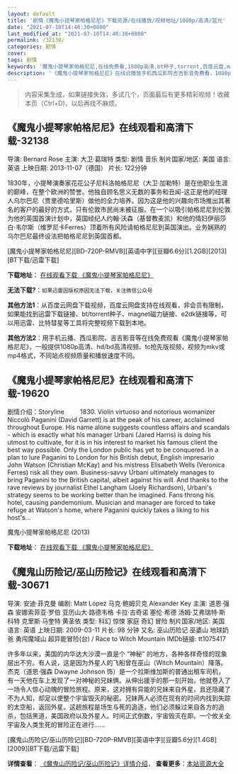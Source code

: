 ```yaml
---
layout: default
title: '剧情《魔鬼小提琴家帕格尼尼》下载资源/在线播放/视频地址/1080p/高清/蓝光'
date: "2021-07-10T14:40:30+0800"
last_modified_at: "2021-07-10T14:40:30+0800"
permalink: /32138/
categories: 剧情
cover:
tags: 剧情
keywords: '魔鬼小提琴家帕格尼尼,在线免费看,1080p高清,bt种子,torrent,百度云盘,magnet,磁力链,迅雷下载资源'
description: '《魔鬼小提琴家帕格尼尼》在线云播放手机西瓜影院吉吉影音免费看，1080p高清bd/hd未删减完整版和tc抢先枪版，mkv/mp4格式，附带bt/torrent种子、magnet/磁力链、百度云盘、网盘资源迅雷下载链接'
---
```


>内容采集生成，如果链接失效，多试几个，页面最后有更多精彩视频！收藏本页（Ctrl+D)，以后再找不麻烦。


## 《魔鬼小提琴家帕格尼尼》在线观看和高清下载-32138

导演: Bernard Rose 主演: 大卫·葛瑞特 类型: 剧情 音乐 制片国家/地区: 美国 语言: 英语 上映日期: 2013-11-07（德国） 片长: 122分钟

1830年，小提琴演奏家花花公子尼科洛帕格尼尼（大卫·加勒特）是在他职业生涯的巅峰，在整个欧洲的赞誉。他独自顾名思义无数的事务和丑闻-这正是他的经理人乌尔巴尼（贾里德哈里斯）做他的全力培养。因为这是他的兴趣向市场推出其著名的客户的最好的方式，只有伦敦市民尚未被征服。在一个以吸引帕格尼尼到伦敦为他的英国首演计划中，英国经纪人约翰·沃森（基督教麦凯）和他的情妇伊丽莎白·韦尔斯（维罗尼卡Ferres）顶着所有风险请帕格尼尼到英国演出。业务娴熟的乌尔巴尼最终设法把帕格尼尼到英国首都。


[魔鬼小提琴家帕格尼尼][BD-720P-RMVB][英语中字][豆瓣6.6分][1.2GB][2013][BT下载/迅雷下载]

**下载地址**： [在线观看下载 《魔鬼小提琴家帕格尼尼》](https://www.btdx8.com/torrent/paganini_the_devils_violinist_2013.html) 


**无法下载?**：`如果迅雷因版权原因无法下载，关注微信公众号 `

**其他方法1**：从百度云网盘下载视频，百度云网盘支持在线观看，非会员有限制，如果能找到迅雷下载链接、bt/torrent种子、magnet磁力链接、e2dk链接等，可以用迅雷、比特彗星等工具将完整视频下载到本地。

**其他方法2**：用手机云播、西瓜影院、吉吉影音等在线免费观看《魔鬼小提琴家帕格尼尼》，一般提供1080p高清、hd/bd高清视频、tc抢先版视频，视频为mkv或mp4格式，不同站点视频质量和播放速度不同。


## 《魔鬼小提琴家帕格尼尼》在线观看和高清下载-19620

剧情介绍：Storyline  　　1830. Violin virtuoso and notorious womanizer Niccolò Paganini (David Garrett) is at the peak of his career, acclaimed throughout Europe. His name alone suggests countless affairs and scandals - which is exactly what his manager Urbani (Jared Harris) is doing his utmost to cultivate, for it is in his interest to market his famous client the best way possible. Only the London public has yet to be conquered. In a plan to lure Paganini to London for his British debut, English impresario John Watson (Christian McKay) and his mistress Elisabeth Wells (Veronica Ferres) risk all they own. Business-savvy Urbani ultimately manages to bring Paganini to the British capital, albeit against his will. And thanks to the rave reviews by journalist Ethel Langham (Joely Richardson), Urbani's strategy seems to be working better than he imagined. Fans throng his hotel, causing pandemonium. Musician and manager are forced to take refuge at Watson's home, where Paganini quickly takes a liking to his host's...


魔鬼小提琴家帕格尼尼 (2013)

**下载地址**： [在线观看下载 《魔鬼小提琴家帕格尼尼》](https://www.btbtdy.me/btdy/dy2248.html) 


## 《魔鬼山历险记/巫山历险记》在线观看和高清下载-30671

导演: 安迪·菲克曼 编剧: Matt Lopez 马克·鲍姆贝克 Alexander Key 主演: 道恩·强森 安娜索菲亚·罗伯 亚历山大·路德韦格 卡拉·古奇诺 塞伦·希德 汤姆·艾弗瑞特·斯科特 克里斯·马奎特 黄圣依 类型: 科幻 惊悚 家庭 奇幻 冒险 制片国家/地区: 美国 语言: 英语 上映日期: 2009-03-11 片长: 98 分钟 又名: 巫山历险记 巫婆山 地球奶爸 勇闯魔域山 超异能冒险(台) / Race to Witch Mountain IMDb链接: tt1075417

许多年以来，美国的内华达大沙漠一直是个 “神秘” 的地方，各种各样奇怪的现象层出不穷。有人说，这是因为外星人的飞船曾在巫山（Witch Mountain）降落。 杰克（道恩·强森 Dwayne Johnson 饰）是一个拉斯维加斯的普通出租车司机，有一天他在车上发现了一对神秘的兄妹俩。从伸出援手的那一刻开始，他就卷入了一场令人惊心动魄的冒险旅程。原来，这对拥有异能的兄妹来自外星，且还隐藏了不为人知，却足以使整个宇宙毁灭的秘密。兄妹两人必须在现有的时间内找到失踪的太空船，返回外星。这趟旅程是场生与死的追逐，他们必须躲过来自各方的追杀，包括黑道，美国政府以及外星人。时间正式倒数，宇宙毁灭在即。一个攸关全宇宙及人类生死的冒险正在进行……


[魔鬼山历险记/巫山历险记][BD-720P-RMVB][英语中字][豆瓣5.6分][1.4GB][2009][BT下载/迅雷下载]

**详情查看**： [《魔鬼山历险记/巫山历险记》详情介绍](/movie/30671/)， **查看更多**：[本站资源大全](/movie/t/all/)


